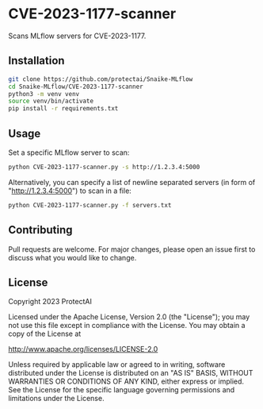 # CVE-2023-1177-scanner

Scans MLflow servers for CVE-2023-1177.

## Installation

```bash
git clone https://github.com/protectai/Snaike-MLflow
cd Snaike-MLflow/CVE-2023-1177-scanner
python3 -m venv venv
source venv/bin/activate
pip install -r requirements.txt
```

## Usage

Set a specific MLflow server to scan:
```bash
python CVE-2023-1177-scanner.py -s http://1.2.3.4:5000
````

Alternatively, you can specify a list of newline separated servers (in form of "http://1.2.3.4:5000") to scan in a file:
```bash
python CVE-2023-1177-scanner.py -f servers.txt
```

## Contributing

Pull requests are welcome. For major changes, please open an issue first
to discuss what you would like to change.

## License

Copyright 2023 ProtectAI

Licensed under the Apache License, Version 2.0 (the "License");
you may not use this file except in compliance with the License.
You may obtain a copy of the License at

   http://www.apache.org/licenses/LICENSE-2.0

Unless required by applicable law or agreed to in writing, software
distributed under the License is distributed on an "AS IS" BASIS,
WITHOUT WARRANTIES OR CONDITIONS OF ANY KIND, either express or implied.
See the License for the specific language governing permissions and
limitations under the License.
